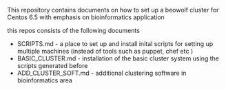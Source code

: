 This repository contains documents on how to set up a beowolf cluster for Centos 6.5
with emphasis on bioinformatics application

this repos consists of the following documents

* SCRIPTS.md           - a place to set up and install inital scripts for setting up multiple machines (instead of tools such as puppet, chef etc )
* BASIC_CLUSTER.md     - installation of the basic cluster system using the scripts generated before
* ADD_CLUSTER_SOFT.md  - additional clustering software in bioinformatics area
